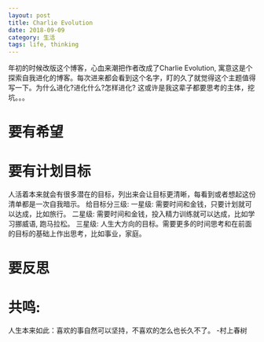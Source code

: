 ```yaml
---
layout: post
title: Charlie Evolution
date: 2018-09-09
category: 生活
tags: life, thinking
---
```

年初的时候改版这个博客，心血来潮把作者改成了Charlie Evolution, 寓意这是个探索自我进化的博客。每次进来都会看到这个名字，盯的久了就觉得这个主题值得写一下。为什么进化?进化什么?怎样进化? 这或许是我这辈子都要思考的主体，挖坑。。。

# 要有希望

# 要有计划目标
人活着本来就会有很多潜在的目标，列出来会让目标更清晰，每看到或者想起这份清单都是一次自我暗示。 
给目标分三级:
一星级: 需要时间和金钱，只要计划就可以达成，比如旅行。
二星级: 需要时间和金钱，投入精力训练就可以达成，比如学习挪威语, 跑马拉松。
三星级: 人生大方向的目标。需要更多的时间思考和在前面的目标的基础上作出思考，比如事业，家庭。

# 要反思



# 共鸣:
人生本来如此：喜欢的事自然可以坚持，不喜欢的怎么也长久不了。 -村上春树